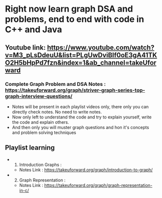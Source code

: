 # Right now learn graph DSA and problems, end to end with code in C++ and Java

## Youtube link: https://www.youtube.com/watch?v=M3_pLsDdeuU&list=PLgUwDviBIf0oE3gA41TKO2H5bHpPd7fzn&index=1&ab_channel=takeUforward
### Complete Graph Problem and DSA Notes : https://takeuforward.org/graph/striver-graph-series-top-graph-interview-questions/
* Notes will be present in each playlist videos only, there only you can directly check notes. No need to write notes.
* Now only left to understand the code and try to explain yourself, write the code and explain others.
* And then only you will muster graph questions and hon it's concepts and problem solving techniques



## Playlist learning
* 1. Introduction Graphs : 
  * Notes Link :  https://takeuforward.org/graph/introduction-to-graph/
* 2. Graph Representation : 
  * Notes Link : https://takeuforward.org/graph/graph-representation-in-c/